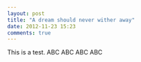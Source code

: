 ```yaml
---
layout: post
title: "A dream should never wither away"
date: 2012-11-23 15:23
comments: true
---
```

This is a test.
ABC ABC ABC ABC